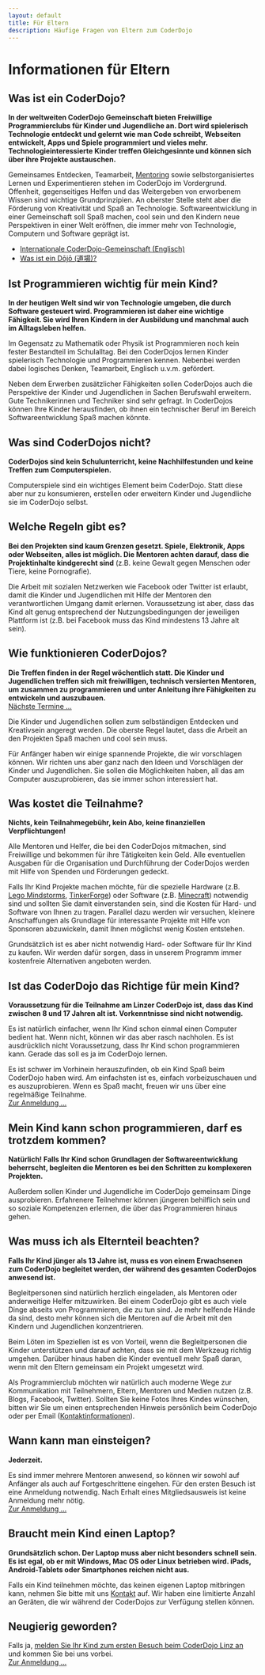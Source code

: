 ```yaml
---
layout: default
title: Für Eltern
description: Häufige Fragen von Eltern zum CoderDojo
---
```


# Informationen für Eltern #


## Was ist ein CoderDojo? ##

**In der weltweiten CoderDojo Gemeinschaft bieten Freiwillige Programmierclubs für Kinder und Jugendliche an. Dort wird spielerisch Technologie entdeckt und gelernt wie man Code schreibt, Webseiten entwickelt, Apps und Spiele programmiert und vieles mehr. Technologieinteressierte Kinder treffen Gleichgesinnte und können sich über ihre Projekte austauschen.**

Gemeinsames Entdecken, Teamarbeit, [Mentoring](http://de.wikipedia.org/wiki/Mentoring "Mentoring auf Wikipedia") sowie selbstorganisiertes Lernen und Experimentieren stehen im CoderDojo im Vordergrund. Offenheit, gegenseitiges Helfen und das Weitergeben von erworbenem Wissen sind wichtige Grundprinzipien. An oberster Stelle steht aber die Förderung von Kreativität und Spaß an Technologie. Softwareentwicklung in einer Gemeinschaft soll Spaß machen, cool sein und den Kindern neue Perspektiven in einer Welt eröffnen, die immer mehr von Technologie, Computern und Software geprägt ist.

* [Internationale CoderDojo-Gemeinschaft (Englisch)](http://www.coderdojo.com "Internationale CoderDojo Webseite")
* [Was ist ein Dōjō (道場)?](http://de.wikipedia.org/wiki/D%C5%8Dj%C5%8D "Dojo auf Wikipedia")


## Ist Programmieren wichtig für mein Kind? ##

**In der heutigen Welt sind wir von Technologie umgeben, die durch Software gesteuert wird. Programmieren ist daher eine wichtige Fähigkeit. Sie wird Ihren Kindern in der Ausbildung und manchmal auch im Alltagsleben helfen.**

Im Gegensatz zu Mathematik oder Physik ist Programmieren noch kein fester Bestandteil im Schulalltag. Bei den CoderDojos lernen Kinder spielerisch Technologie und Programmieren kennen. Nebenbei werden dabei logisches Denken, Teamarbeit, Englisch u.v.m. gefördert.

Neben dem Erwerben zusätzlicher Fähigkeiten sollen CoderDojos auch die Perspektive der Kinder und Jugendlichen in Sachen Berufswahl erweitern. Gute Technikerinnen und Techniker sind sehr gefragt. In CoderDojos können Ihre Kinder herausfinden, ob ihnen ein technischer Beruf im Bereich Softwareentwicklung Spaß machen könnte.


## Was sind CoderDojos nicht? ##

**CoderDojos sind kein Schulunterricht, keine Nachhilfestunden und keine Treffen zum Computerspielen.**

Computerspiele sind ein wichtiges Element beim CoderDojo. Statt diese aber nur zu konsumieren, erstellen oder erweitern Kinder und Jugendliche sie im CoderDojo selbst.


## Welche Regeln gibt es? ##

**Bei den Projekten sind kaum Grenzen gesetzt. Spiele, Elektronik, Apps oder Webseiten, alles ist möglich. Die Mentoren achten darauf, dass die Projektinhalte kindgerecht sind** (z.B. keine Gewalt gegen Menschen oder Tiere, keine Pornografie).

Die Arbeit mit sozialen Netzwerken wie Facebook oder Twitter ist erlaubt, damit die Kinder und Jugendlichen mit Hilfe der Mentoren den verantwortlichen Umgang damit erlernen. Voraussetzung ist aber, dass das Kind alt genug entsprechend der Nutzungsbedingungen der jeweiligen Plattform ist (z.B. bei Facebook muss das Kind mindestens 13 Jahre alt sein). 


## Wie funktionieren CoderDojos? ##

**Die Treffen finden in der Regel wöchentlich statt. Die Kinder und Jugendlichen treffen sich mit freiwilligen, technisch versierten Mentoren, um zusammen zu programmieren und unter Anleitung ihre Fähigkeiten zu entwickeln und auszubauen.**<br/>
<a class="btn btn-material-light-blue-700" href="/termine.html">Nächste Termine&nbsp;...</a>

Die Kinder und Jugendlichen sollen zum selbständigen Entdecken und Kreativsein angeregt werden. Die oberste Regel lautet, dass die Arbeit an den Projekten Spaß machen und cool sein muss.

Für Anfänger haben wir einige spannende Projekte, die wir vorschlagen können. Wir richten uns aber ganz nach den Ideen und Vorschlägen der Kinder und Jugendlichen. Sie sollen die Möglichkeiten haben, all das am Computer auszuprobieren, das sie immer schon interessiert hat.


## Was kostet die Teilnahme? ##

**Nichts, kein Teilnahmegebühr, kein Abo, keine finanziellen Verpflichtungen!**

Alle Mentoren und Helfer, die bei den CoderDojos mitmachen, sind Freiwillige und bekommen für ihre Tätigkeiten kein Geld. Alle eventuellen Ausgaben für die Organisation und Durchführung der CoderDojos werden mit Hilfe von Spenden und Förderungen gedeckt.

Falls Ihr Kind Projekte machen möchte, für die spezielle Hardware (z.B. [Lego Mindstorms](http://mindstorms.lego.com/ "Homepage von Lego Mindstorms"), [TinkerForge](http://www.tinkerforge.com/de/ "Homepage von TinkerForge")) oder Software (z.B. [Minecraft](https://minecraft.net/ "Homagepage von Minecraft")) notwendig sind und sollten Sie damit einverstanden sein, sind die Kosten für Hard- und Software von Ihnen zu tragen. Parallel dazu werden wir versuchen, kleinere Anschaffungen als Grundlage für interessante Projekte mit Hilfe von Sponsoren abzuwickeln, damit Ihnen möglichst wenig Kosten entstehen.

Grundsätzlich ist es aber nicht notwendig Hard- oder Software für Ihr Kind zu kaufen. Wir werden dafür sorgen, dass in unserem Programm immer kostenfreie Alternativen angeboten werden.


## Ist das CoderDojo das Richtige für mein Kind? ##

**Voraussetzung für die Teilnahme am Linzer CoderDojo ist, dass das Kind zwischen 8 und 17 Jahren alt ist. Vorkenntnisse sind nicht notwendig.**

Es ist natürlich einfacher, wenn Ihr Kind schon einmal einen Computer bedient hat. Wenn nicht, können wir das aber rasch nachholen. Es ist ausdrücklich nicht Voraussetzung, dass Ihr Kind schon programmieren kann. Gerade das soll es ja im CoderDojo lernen.

Es ist schwer im Vorhinein herauszufinden, ob ein Kind Spaß beim CoderDojo haben wird. Am einfachsten ist es, einfach vorbeizuschauen und es auszuprobieren. Wenn es Spaß macht, freuen wir uns über eine regelmäßige Teilnahme.<br/>
<a class="btn btn-material-light-blue-700" href="/anmeldung.html">Zur Anmeldung&nbsp;...</a>


## Mein Kind kann schon programmieren, darf es trotzdem kommen? ##

**Natürlich! Falls Ihr Kind schon Grundlagen der Softwareentwicklung beherrscht, begleiten die Mentoren es bei den Schritten zu komplexeren Projekten.**

Außerdem sollen Kinder und Jugendliche im CoderDojo gemeinsam Dinge ausprobieren. Erfahrenere Teilnehmer können jüngeren behilflich sein und so soziale Kompetenzen erlernen, die über das Programmieren hinaus gehen.  


## Was muss ich als Elternteil beachten? ##

**Falls Ihr Kind jünger als 13 Jahre ist, muss es von einem Erwachsenen zum CoderDojo begleitet werden, der während des gesamten CoderDojos anwesend ist.**

Begleitpersonen sind natürlich herzlich eingeladen, als Mentoren oder anderweitige Helfer mitzuwirken. Bei einem CoderDojo gibt es auch viele Dinge abseits von Programmieren, die zu tun sind. Je mehr helfende Hände da sind, desto mehr können sich die Mentoren auf die Arbeit mit den Kindern und Jugendlichen konzentrieren.

Beim Löten im Speziellen ist es von Vorteil, wenn die Begleitpersonen die Kinder unterstützen und darauf achten, dass sie mit dem Werkzeug richtig umgehen. Darüber hinaus haben die Kinder eventuell mehr Spaß daran, wenn mit den Eltern gemeinsam ein Projekt umgesetzt wird.

Als Programmierclub möchten wir natürlich auch moderne Wege zur Kommunikation mit Teilnehmern, Eltern, Mentoren und Medien nutzen (z.B. Blogs, Facebook, Twitter). Sollten Sie keine Fotos Ihres Kindes wünschen, bitten wir Sie um einen entsprechenden Hinweis persönlich beim CoderDojo oder per Email ([Kontaktinformationen](http://coderdojo-linz.github.io/kontakt.html)). 


## Wann kann man einsteigen? ##

**Jederzeit.**

Es sind immer mehrere Mentoren anwesend, so können wir sowohl auf Anfänger als auch auf Fortgeschrittene eingehen. Für den ersten Besuch ist eine Anmeldung notwendig. Nach Erhalt eines Mitgliedsausweis ist keine Anmeldung mehr nötig.<br/>
<a class="btn btn-material-light-blue-700" href="/anmeldung.html">Zur Anmeldung&nbsp;...</a>


## <a name="Laptop" />Braucht mein Kind einen Laptop? ##

**Grundsätzlich schon. Der Laptop muss aber nicht besonders schnell sein. Es ist egal, ob er mit Windows, Mac OS oder Linux betrieben wird. iPads, Android-Tablets oder Smartphones reichen nicht aus.**

Falls ein Kind teilnehmen möchte, das keinen eigenen Laptop mitbringen kann, nehmen Sie bitte mit uns [Kontakt](http://coderdojo-linz.github.io/kontakt.html) auf. Wir haben eine limitierte Anzahl an Geräten, die wir während der CoderDojos zur Verfügung stellen können.


## Neugierig geworden?

Falls ja, [melden Sie Ihr Kind zum ersten Besuch beim CoderDojo Linz an](/anmeldung.html) und kommen Sie bei uns vorbei.<br/>
<a class="btn btn-material-light-blue-700" href="/anmeldung.html">Zur Anmeldung&nbsp;...</a>
